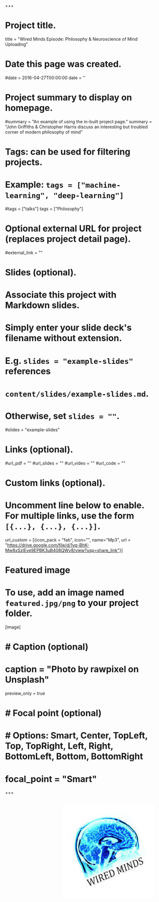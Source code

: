 +++
# Project title.
title = "Wired Minds Episode: Philosophy & Neuroscience of Mind Uploading"

# Date this page was created.
#date = 2016-04-27T00:00:00
date = ''

# Project summary to display on homepage.
#summary = "An example of using the in-built project page."
summary = "John Griffiths & Christopher Harris discuss an interesting but troubled corner of modern philosophy of mind"

# Tags: can be used for filtering projects.
# Example: `tags = ["machine-learning", "deep-learning"]`
#tags = ["talks"]
tags = ["Philosophy"]
# Optional external URL for project (replaces project detail page).
#external_link = ""

# Slides (optional).
#   Associate this project with Markdown slides.
#   Simply enter your slide deck's filename without extension.
#   E.g. `slides = "example-slides"` references 
#   `content/slides/example-slides.md`.
#   Otherwise, set `slides = ""`.
#slides = "example-slides"

# Links (optional).
#url_pdf = ""
#url_slides = ""
#url_video = ""
#url_code = ""

# Custom links (optional).
#   Uncomment line below to enable. For multiple links, use the form `[{...}, {...}, {...}]`.
url_custom = [{icon_pack = "fab", icon="", name="Mp3", url = "https://drive.google.com/file/d/1yq-BhK-Mw8xSzIEve9EPBK3uB408QWv8/view?usp=share_link"}]


# Featured image
# To use, add an image named `featured.jpg/png` to your project folder. 
[image]
#  # Caption (optional)
#  caption = "Photo by rawpixel on Unsplash"
  preview_only = true  
#  # Focal point (optional)
#  # Options: Smart, Center, TopLeft, Top, TopRight, Left, Right, BottomLeft, Bottom, BottomRight
#  focal_point = "Smart"


+++

<img style="float: right; margin: 15px 15px 15px 15px;" src="/img/wired_minds_logo.jpg"  width="300" />



